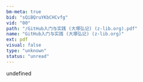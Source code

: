 ```yaml
---
bm-meta: true
bid: "sQiBQruYKbCHCvfg"
vid: "00"
path: "/GitHub入门与实践 (大塚弘记) (z-lib.org).pdf"
name: "GitHub入门与实践 (大塚弘记) (z-lib.org)"
ext: pdf
visual: false
type: "unknown"
status: "unread"
---
```

undefined